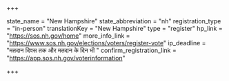 +++

state_name = "New Hampshire"
state_abbreviation = "nh"
registration_type = "in-person"
translationKey = "New Hampshire"
type = "register"
hp_link = "https://sos.nh.gov/home"
more_info_link = "https://www.sos.nh.gov/elections/voters/register-vote"
ip_deadline = "मतदान दिवस तक और मतदान के दिन भी "
confirm_registration_link = "https://app.sos.nh.gov/voterinformation"

+++